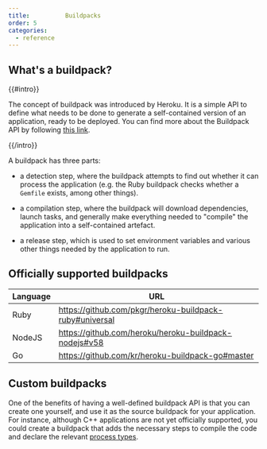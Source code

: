 ```yaml
---
title:          Buildpacks
order: 5
categories:
  - reference
---
```


## What's a buildpack?

{{#intro}}

The concept of buildpack was introduced by Heroku. It is a simple API to define what needs to be done to generate a self-contained version of an application, ready to be deployed. You can find more about the Buildpack API  by following [this link](https://devcenter.heroku.com/articles/buildpack-api).

{{/intro}}

A buildpack has three parts:

* a detection step, where the buildpack attempts to find out whether it can process the application (e.g. the Ruby buildpack checks whether a `Gemfile` exists, among other things).

* a compilation step, where the buildpack will download dependencies, launch tasks, and generally make everything needed to "compile" the application into a self-contained artefact.

* a release step, which is used to set environment variables and various other things needed by the application to run.

## Officially supported buildpacks

Language | URL
--- | --- 
Ruby | https://github.com/pkgr/heroku-buildpack-ruby#universal
NodeJS | https://github.com/heroku/heroku-buildpack-nodejs#v58
Go | https://github.com/kr/heroku-buildpack-go#master

## Custom buildpacks

One of the benefits of having a well-defined buildpack API is that you can create one yourself, and use it as the source buildpack for your application. For instance, although C++ applications are not yet officially supported, you could create a buildpack that adds the necessary steps to compile the code and declare the relevant [process types][procfile].

[procfile]: ../procfile
